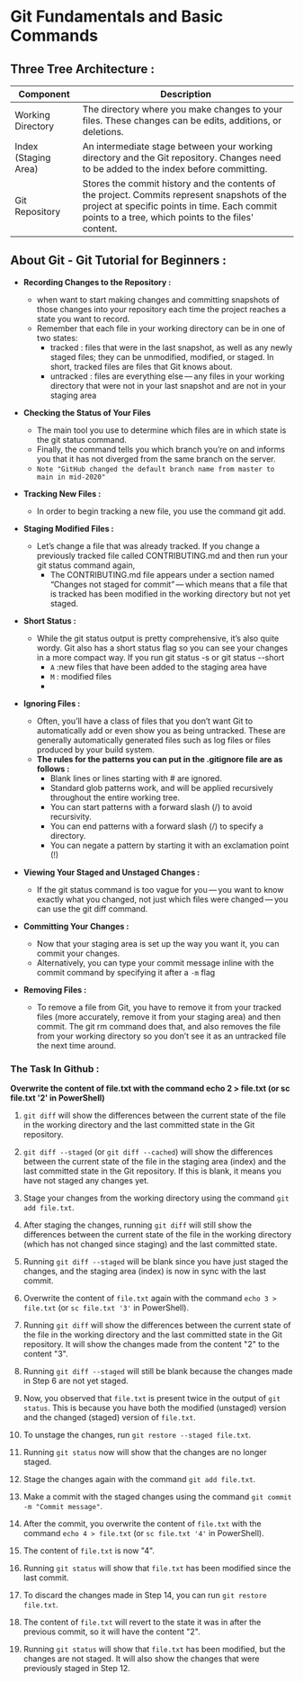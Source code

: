 # Git Fundamentals and Basic Commands

## Three Tree Architecture : 
| Component           | Description                                                                                                          |
|---------------------|----------------------------------------------------------------------------------------------------------------------|
| Working Directory   | The directory where you make changes to your files. These changes can be edits, additions, or deletions.            |
| Index (Staging Area)| An intermediate stage between your working directory and the Git repository. Changes need to be added to the index before committing.|
| Git Repository     | Stores the commit history and the contents of the project. Commits represent snapshots of the project at specific points in time. Each commit points to a tree, which points to the files' content.   |

##  About Git - Git Tutorial for Beginners :
- **Recording Changes to the Repository :**
    - when want to start making changes and committing snapshots of those changes into your repository each time the project reaches a state you want to record.
    - Remember that each file in your working directory can be in one of two states:
        - tracked : files that were in the last snapshot, as well as any newly staged files; they can be unmodified, modified, or staged. In short, tracked files are files that Git knows about.
        - untracked : files are everything else — any files in your working directory that were not in your last snapshot and are not in your staging area
- **Checking the Status of Your Files**
    - The main tool you use to determine which files are in which state is the git status command. 
    - Finally, the command tells you which branch you’re on and informs you that it has not diverged from the same branch on the server.
    - `Note "GitHub changed the default branch name from master to main in mid-2020" `

- **Tracking New Files :**
    - In order to begin tracking a new file, you use the command git add. 
- **Staging Modified Files :**
    - Let’s change a file that was already tracked. If you change a previously tracked file called CONTRIBUTING.md and then run your git status command again,
        - The CONTRIBUTING.md file appears under a section named “Changes not staged for commit” — which means that a file that is tracked has been modified in the working directory but not yet staged. 
- **Short Status :**
    - While the git status output is pretty comprehensive, it’s also quite wordy. Git also has a short status flag so you can see your changes in a more compact way. If you run git status -s or git status --short
        - `A` :new files that have been added to the staging area have
        - `M` : modified files 
        - 
- **Ignoring Files :**
    - Often, you’ll have a class of files that you don’t want Git to automatically add or even show you as being untracked. These are generally automatically generated files such as log files or files produced by your build system.
     - **The rules for the patterns you can put in the .gitignore file are as follows :**
        - Blank lines or lines starting with # are ignored.
        - Standard glob patterns work, and will be applied recursively throughout the entire working tree.
        - You can start patterns with a forward slash (/) to avoid recursivity. 
        - You can end patterns with a forward slash (/) to specify a directory.
        - You can negate a pattern by starting it with an exclamation point (!)
- **Viewing Your Staged and Unstaged Changes :**
    - If the git status command is too vague for you — you want to know exactly what you changed, not just which files were changed — you can use the git diff command. 
- **Committing Your Changes :**
    - Now that your staging area is set up the way you want it, you can commit your changes.
    - Alternatively, you can type your commit message inline with the commit command by specifying it after a `-m` flag
- **Removing Files :**
    - To remove a file from Git, you have to remove it from your tracked files (more accurately, remove it from your staging area) and then commit. The git rm command does that, and also removes the file from your working directory so you don’t see it as an untracked file the next time around.


### The Task In Github : 
**Overwrite the content of file.txt with the command echo 2 > file.txt (or sc file.txt '2' in PowerShell)**

1. `git diff` will show the differences between the current state of the file in the working directory and the last committed state in the Git repository.

2. `git diff --staged` (or `git diff --cached`) will show the differences between the current state of the file in the staging area (index) and the last committed state in the Git repository. If this is blank, it means you have not staged any changes yet.

3. Stage your changes from the working directory using the command `git add file.txt`.

4. After staging the changes, running `git diff` will still show the differences between the current state of the file in the working directory (which has not changed since staging) and the last committed state.

5. Running `git diff --staged` will be blank since you have just staged the changes, and the staging area (index) is now in sync with the last commit.

6. Overwrite the content of `file.txt` again with the command `echo 3 > file.txt` (or `sc file.txt '3'` in PowerShell).

7. Running `git diff` will show the differences between the current state of the file in the working directory and the last committed state in the Git repository. It will show the changes made from the content "2" to the content "3".

8. Running `git diff --staged` will still be blank because the changes made in Step 6 are not yet staged.

9. Now, you observed that `file.txt` is present twice in the output of `git status`. This is because you have both the modified (unstaged) version and the changed (staged) version of `file.txt`.

10. To unstage the changes, run `git restore --staged file.txt`.

11. Running `git status` now will show that the changes are no longer staged.

12. Stage the changes again with the command `git add file.txt`.

13. Make a commit with the staged changes using the command `git commit -m "Commit message"`.

14. After the commit, you overwrite the content of `file.txt` with the command `echo 4 > file.txt` (or `sc file.txt '4'` in PowerShell).

15. The content of `file.txt` is now "4".

16. Running `git status` will show that `file.txt` has been modified since the last commit.

17. To discard the changes made in Step 14, you can run `git restore file.txt`.

18. The content of `file.txt` will revert to the state it was in after the previous commit, so it will have the content "2".

19. Running `git status` will show that `file.txt` has been modified, but the changes are not staged. It will also show the changes that were previously staged in Step 12.
